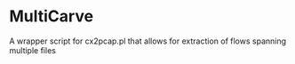 MultiCarve
==========

A wrapper script for cx2pcap.pl that allows for extraction of flows spanning multiple files